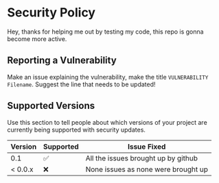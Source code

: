 # Security Policy
Hey, thanks for helping me out by testing my code, this repo is gonna become more active.
## Reporting a Vulnerability
Make an issue explaining the vulnerability, make the title `VULNERABILITY Filename`. Suggest the line that needs to be updated! 

## Supported Versions

Use this section to tell people about which versions of your project are
currently being supported with security updates.

| Version | Supported          | Issue Fixed                                      |
| ------- | ------------------ | --------------                                   |
| 0.1     | :white_check_mark: | All the issues brought up by github              |
| < 0.0.x | :x:                | None issues as none were brought up              |
